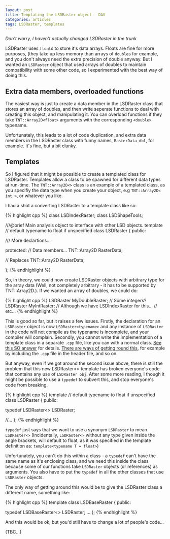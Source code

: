 ```yaml
---
layout: post
title: Templating the LSDRaster object - DAV
categories: articles
tags: LSDRaster, templates
---
```


*Don't worry, I haven't actually changed LSDRaster in the trunk*

LSDRaster uses `float`s to store it's data arrays. Floats are fine for more purposes, (they take up less memory than arrays of `double`s for example, and you don't always need the extra precision of double anyway. But I wanted an `LSDRaster` object that used arrays of doubles to maintain compatibility with some other code, so I experimented with the best way of doing this. 

## Extra data members, overloaded functions

The easiest way is just to create a data member in the LSDRaster class that stores an array of doubles, and then write seperate functions to deal with creating this object, and manipulating it. You can overload functions if they take `TNT::Array2D<float>` arguments with the corresponding `<double>` typename. 

Unfortunately, this leads to a lot of code duplication, and extra data members in the LSDRaster class with funny names, `RasterData_dbl`, for example. It's fine, but a bit clunky. 

## Templates

So I figured that it might be possible to create a templated class for LSDRaster. Templates allow a class to be spawned for different data types at run-time. The  `TNT::Array2D<>` class is an example of a templated class, as you specifiy the data type when you create your object, e.g `TNT::Array2D< int >`, or whatever you like.

I had a shot a converting LSDRaster to a template class like so:

{% highlight cpp %}
class LSDIndexRaster;
class LSDShapeTools;

///@brief Main analysis object to interface with other LSD objects.
template<typename T = float> // default typename to float if unspecified
class LSDRaster
{
  public:

/// More declartions...

  protected:
  // Data members...
  TNT::Array2D<T> RasterData;

  // Replaces TNT::Array2D<float> RasterData;

};
{% endhighlight %}

So, in theory, we could now create LSDRaster objects with arbitrary type for the array data (Well, not completely arbitrary - it has to be supported by TNT::Array2D.). If we wanted an array of doubles, we could do:

{% highlight cpp %}
LSDRaster<double> MyDoubleRaster;
// Some integers?
LSDRaster<int> MyIntRaster; // Although we have LSDIndexRaster for this...
// etc...
{% endhighlight %}

This is good so far, but it raises a few issues. Firstly, the declaration for an `LSDRaster` object is now `LSDRaster<typename>` and any instance of `LSDRaster` in the code will not compile as the typename is incomplete, and your compiler will complain. Secondly, you cannot write the implementation of a template class in a separate `.cpp` file, like you can with a normal class. [See this SO answer](http://stackoverflow.com/questions/1724036/splitting-templated-c-classes-into-hpp-cpp-files-is-it-possible) for details. [There are ways of getting round this](http://stackoverflow.com/questions/495021/why-can-templates-only-be-implemented-in-the-header-file), for example by including the `.cpp` file in the header file, and so on.

But anyway, even if we got around the second issue above, there is still the problem that this new LSDRaster<> template has broken everyone's code that contains any use of `LSDRaster obj`. After some more reading, I though it might be possible to use a `typedef` to subvert this, and stop everyone's code from breaking.

{% highlight cpp %}
template<typename T = float> // default typename to float if unspecified
class LSDRaster
{
  public:
  
  typedef LSDRaster<> LSDRaster; 

 //...
};
{% endhighlight %}

`typedef` just says that we want to use a synonym `LSDRaster` to mean `LSDRaster<>` (Incidentally, `LSDRaster<>` without any type given inside the angle brackets, will default to float, as it was specified in the template definition as: `template<typename T = float>`)

Unfortunately, you can't do this within a class - a `typedef` can't have the same name as it's enclosing class, and we need this inside the class because some of our functions take `LSDRaster` objects (or references) as arguments. You also have to put the `typedef` in all the other classes that use `LSDRaster` objects. 

The only way of getting around this would be to give the LSDRaster class a different name, something like:

{% highlight cpp %}
template<typename T = float>
class LSDBaseRaster
{
  public:
  
  typedef LSDBaseRaster<> LSDRaster;
  ...
};
{% endhighlight %}

And this would be ok, but you'd still have to change a lot of people's code...

(TBC...)



